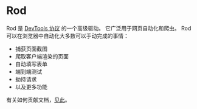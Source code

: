 # Rod

Rod 是 [DevTools 协议](https://chromedevtools.github.io/devtools-protocol) 的一个高级驱动。 它广泛用于网页自动化和爬虫。 Rod 可以在浏览器中自动化大多数可以手动完成的事情：

- 捕获页面截图
- 爬取客户端渲染的页面
- 自动填写表单
- 端到端测试
- 劫持请求
- 以及更多功能

有关如何贡献文档，[见此](contribute-doc.md)。
